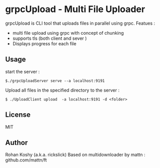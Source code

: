 # grpcUpload - Multi File Uploader

grpcUpload is CLI tool that uploads files in parallel using grpc.
Featues :
*  multi file upload using  grpc with concept of chunking
* supports tls (both client and sever )
* Displays progress for each file

## Usage

start the server :

```
$./grpcUploadServer serve --a localhost:9191
```

Upload all files in the specified directory to the server :

```
$ ./UploadClient upload  -a localhost:9191 -d <folder>
```

## License

MIT

## Author

Rohan Koshy (a.k.a. rickslick)
Based on multidownloader by mattn :  github.com/mattn/ft
